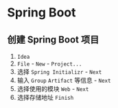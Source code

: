 # Spring Boot

## 创建 Spring Boot 项目

1. `Idea`
2. `File` - `New` - `Project...`
3. 选择 `Spring Initializr` - `Next`
4. 输入 `Group` `Artifact` 等信息 - `Next`
5. 选择使用的模块 `Web` - `Next`
6. 选择存储地址 `Finish`


